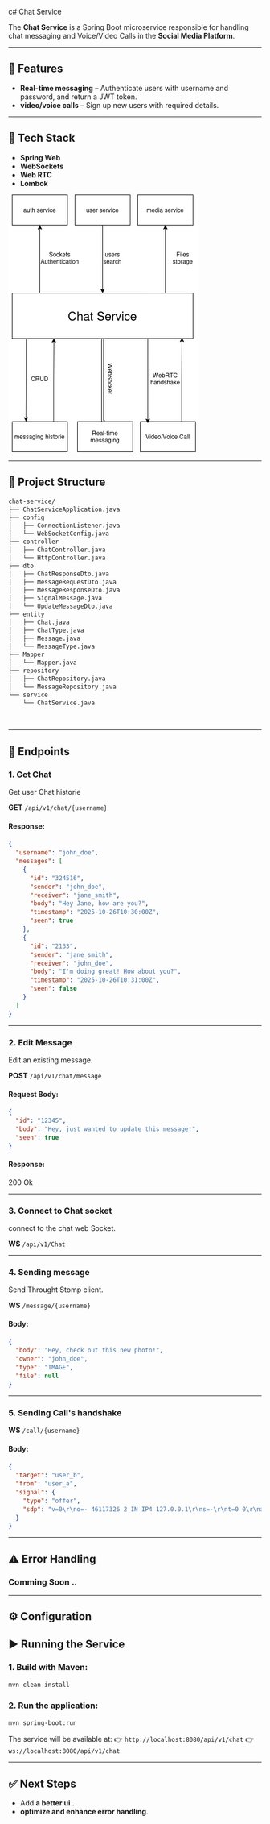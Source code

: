 c# Chat Service

The **Chat Service** is a Spring Boot microservice responsible for handling chat messaging and Voice/Video Calls in the **Social Media Platform**. 

---

## 📌 Features

* **Real-time messaging** – Authenticate users with username and password, and return a JWT token.
* **video/voice calls** – Sign up new users with required details.


---

## 🚀 Tech Stack

* **Spring Web**
* **WebSockets**
* **Web RTC**
* **Lombok**


![Architecture Diagram](shema.png)

---

## 📂 Project Structure

```
chat-service/
├── ChatServiceApplication.java
├── config
│   ├── ConnectionListener.java
│   └── WebSocketConfig.java
├── controller
│   ├── ChatController.java
│   └── HttpController.java
├── dto
│   ├── ChatResponseDto.java
│   ├── MessageRequestDto.java
│   ├── MessageResponseDto.java
│   ├── SignalMessage.java
│   └── UpdateMessageDto.java
├── entity
│   ├── Chat.java
│   ├── ChatType.java
│   ├── Message.java
│   └── MessageType.java
├── Mapper
│   └── Mapper.java
├── repository
│   ├── ChatRepository.java
│   └── MessageRepository.java
└── service
    └── ChatService.java

 
```

---

## 🔑 Endpoints

### 1. **Get Chat**

Get user Chat historie

**GET** `/api/v1/chat/{username}`


#### Response:

```json
{
  "username": "john_doe",
  "messages": [
    {
      "id": "324516",
      "sender": "john_doe",
      "receiver": "jane_smith",
      "body": "Hey Jane, how are you?",
      "timestamp": "2025-10-26T10:30:00Z",
      "seen": true
    },
    {
      "id": "2133",
      "sender": "jane_smith",
      "receiver": "john_doe",
      "body": "I'm doing great! How about you?",
      "timestamp": "2025-10-26T10:31:00Z",
      "seen": false
    }
  ]
}
```

---

### 2. **Edit Message**

Edit an existing message.

**POST** `/api/v1/chat/message`

#### Request Body:

```json
{
  "id": "12345",
  "body": "Hey, just wanted to update this message!",
  "seen": true
}

```

#### Response:

200 Ok

---

### 3. **Connect to Chat socket**

connect to the chat web Socket.

**WS** `/api/v1/Chat`

---

### 4. **Sending message**

Send Throught Stomp client.

**WS** `/message/{username}`
#### Body:
```json
{
  "body": "Hey, check out this new photo!",
  "owner": "john_doe",
  "type": "IMAGE",
  "file": null
}
```

---

### 5. **Sending Call's handshake**



**WS** `/call/{username}`

#### Body:
```json
{
  "target": "user_b",
  "from": "user_a",
  "signal": {
    "type": "offer",
    "sdp": "v=0\r\no=- 46117326 2 IN IP4 127.0.0.1\r\ns=-\r\nt=0 0\r\na=group:BUNDLE 0\r\na=msid-semantic: WMS\r\n..."
  }
}
```

---




## ⚠️ Error Handling

### Comming Soon ..
---

## ⚙️ Configuration



## ▶️ Running the Service

### 1. Build with Maven:

```bash
mvn clean install
```

### 2. Run the application:

```bash
mvn spring-boot:run
```

The service will be available at:
👉 `http://localhost:8080/api/v1/chat`
👉 `ws://localhost:8080/api/v1/chat`


---

## ✅ Next Steps

* Add **a better ui** .
* **optimize and enhance error handling**.


